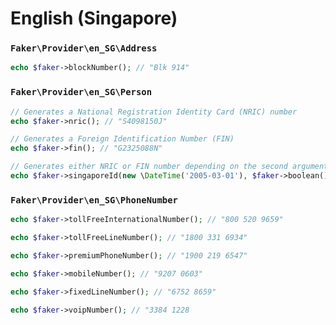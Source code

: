 # English (Singapore)

### `Faker\Provider\en_SG\Address`

```php
echo $faker->blockNumber(); // "Blk 914"
```

### `Faker\Provider\en_SG\Person`

```php
// Generates a National Registration Identity Card (NRIC) number
echo $faker->nric(); // "S4098150J"

// Generates a Foreign Identification Number (FIN)
echo $faker->fin(); // "G2325088N"

// Generates either NRIC or FIN number depending on the second argument
echo $faker->singaporeId(new \DateTime('2005-03-01'), $faker->boolean()); // "T0550799A"
```

### `Faker\Provider\en_SG\PhoneNumber`

```php
echo $faker->tollFreeInternationalNumber(); // "800 520 9659"

echo $faker->tollFreeLineNumber(); // "1800 331 6934"

echo $faker->premiumPhoneNumber(); // "1900 219 6547"

echo $faker->mobileNumber(); // "9207 0603"

echo $faker->fixedLineNumber(); // "6752 8659"

echo $faker->voipNumber(); // "3384 1228
```
